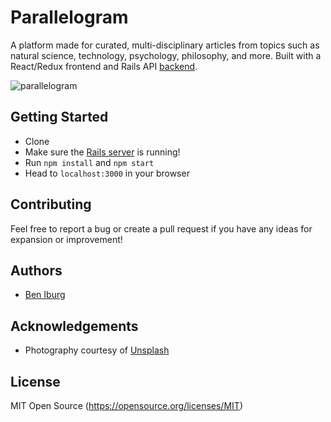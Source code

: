 # Parallelogram
A platform made for curated, multi-disciplinary articles from topics such as natural science, technology, psychology, philosophy, and more. Built with a React/Redux frontend and Rails API [backend](https://github.com/bbbtttiii/parallelogram-api).

![parallelogram](public/parallelogram.gif "Parallelogram")

## Getting Started

- Clone
- Make sure the [Rails server](https://github.com/bbbtttiii/parallelogram-api) is running!
- Run `npm install` and `npm start`
- Head to `localhost:3000` in your browser

## Contributing

Feel free to report a bug or create a pull request if you have any ideas for expansion or improvement!

## Authors

- [Ben Iburg](https://github.com/bbbtttiii)

## Acknowledgements

- Photography courtesy of [Unsplash](http://www.unsplash.com) 

## License

MIT Open Source (https://opensource.org/licenses/MIT)